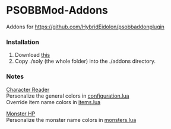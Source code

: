 # PSOBBMod-Addons
Addons for https://github.com/HybridEidolon/psobbaddonplugin

### Installation  
1. Download [this](https://github.com/Solybum/PSOBBMod-Addons/archive/master.zip)
2. Copy ./soly (the whole folder) into the ./addons directory.

### Notes  
[Character Reader](https://github.com/Solybum/PSOBBMod-Addons/tree/master/addons/Character%20Reader)  
Personalize the general colors in [configuration.lua](https://github.com/Solybum/PSOBBMod-Addons/blob/master/addons/Character%20Reader/configuration.lua)  
Override item name colors in [items.lua](https://github.com/Solybum/PSOBBMod-Addons/blob/master/addons/solylib/items.lua)  
  
[Monster HP](https://github.com/Solybum/PSOBBMod-Addons/tree/master/addons/Monster%20HP)  
Personalize the monster name colors in [monsters.lua](https://github.com/Solybum/PSOBBMod-Addons/blob/master/addons/Monster%20HP/monsters.lua)  
